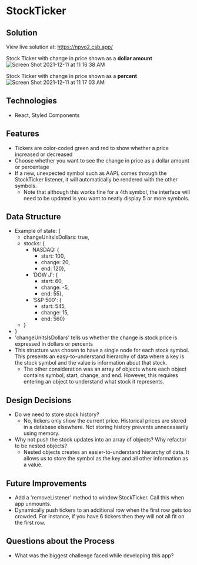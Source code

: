 # StockTicker

## Solution
View live solution at:
https://npvo2.csb.app/

Stock Ticker with change in price shown as a **dollar amount**
![Screen Shot 2021-12-11 at 11 16 38 AM](https://user-images.githubusercontent.com/48306510/145683747-0558c0f5-bb00-45cc-adce-64a69b89f254.png)

Stock Ticker with change in price shown as a **percent**
![Screen Shot 2021-12-11 at 11 17 03 AM](https://user-images.githubusercontent.com/48306510/145683751-a0a67fea-f516-4771-b1f8-760e2f9727d7.png)

## Technologies

- React, Styled Components

## Features

- Tickers are color-coded green and red to show whether a price increased or decreased
- Choose whether you want to see the change in price as a dollar amount or percentage
- If a new, unexpected symbol such as AAPL comes through the StockTicker listener, it will automatically be rendered with the other symbols.
  - Note that although this works fine for a 4th symbol, the interface will need to be updated is you want to neatly display 5 or more symbols.

## Data Structure

- Example of state: {
  - changeUnitsIsDollars: true,
  - stocks: {
    - NASDAQ: {
      - start: 100,
      - change: 20,
      - end: 120},
    - 'DOW J': {
      - start: 60,
      - change: -5,
      - end: 55},
    - 'S&P 500': {
      - start: 545,
      - change: 15,
      - end: 560}
  - }
- }
- 'changeUnitsIsDollars' tells us whether the change is stock price is expressed in dollars or percents
- This structure was chosen to have a single node for each stock symbol. This presents an easy-to-understand hierarchy of data where a key is the stock symbol and the value is information about that stock.
  - The other consideration was an array of objects where each object contains symbol, start, change, and end. However, this requires entering an object to understand what stock it represents.

## Design Decisions

- Do we need to store stock history?
  - No, tickers only show the current price. Historical prices are stored in a database elsewhere. Not storing history prevents unnecessarily using memory.
- Why not push the stock updates into an array of objects? Why refactor to be nested objects?
  - Nested objects creates an easier-to-understand hierarchy of data. It allows us to store the symbol as the key and all other information as a value.

## Future Improvements

- Add a 'removeListener' method to window.StockTicker. Call this when app unmounts.
- Dynamically push tickers to an additional row when the first row gets too crowded. For instance, if you have 6 tickers then they will not all fit on the first row.

## Questions about the Process

- What was the biggest challenge faced while developing this app?
